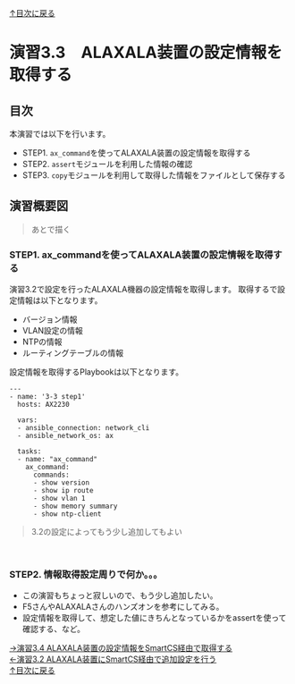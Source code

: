 [↑目次に戻る](/README.md)
<br>
# 演習3.3　ALAXALA装置の設定情報を取得する

## 目次
本演習では以下を行います。 
- STEP1. <code>ax_command</code>を使ってALAXALA装置の設定情報を取得する
- STEP2. <code>assert</code>モジュールを利用した情報の確認
- STEP3. <code>copy</code>モジュールを利用して取得した情報をファイルとして保存する


## 演習概要図

> あとで描く

### STEP1. ax_commandを使ってALAXALA装置の設定情報を取得する


演習3.2で設定を行ったALAXALA機器の設定情報を取得します。
取得するで設定情報は以下となります。  
- バージョン情報
- VLAN設定の情報
- NTPの情報
- ルーティングテーブルの情報


設定情報を取得するPlaybookは以下となります。
<br>
```
---
- name: '3-3 step1'
  hosts: AX2230
  
  vars:
  - ansible_connection: network_cli
  - ansible_network_os: ax

  tasks:
  - name: "ax_command"
    ax_command:
      commands:
      - show version
      - show ip route
      - show vlan 1
      - show memory summary 
      - show ntp-client
```
> 3.2の設定によってもう少し追加してもよい
<br>


### STEP2. 情報取得設定周りで何か。。。

- この演習もちょっと寂しいので、もう少し追加したい。　　
- F5さんやALAXALAさんのハンズオンを参考にしてみる。
- 設定情報を取得して、想定した値にきちんとなっているかをassertを使って確認する、など。

[→演習3.4 ALAXALA装置の設定情報をSmartCS経由で取得する](/3.4-setting_of_alaxala_device_via_smartcs.md)  
[←演習3.2 ALAXALA装置にSmartCS経由で追加設定を行う](/3.2-additional_setup_the_alaxala_device_via_smartcs.md)    
[↑目次に戻る](/README.md)
